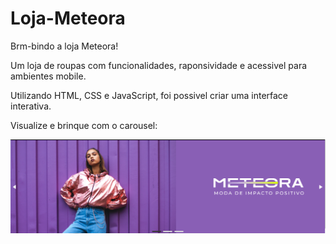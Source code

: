 # Loja-Meteora

Brm-bindo a loja Meteora! 

Um loja de roupas com funcionalidades, raponsividade e acessivel para ambientes mobile. 

Utilizando HTML, CSS e JavaScript, foi possivel criar uma interface interativa. 

Visualize e brinque com o carousel:

<img src="pag1-meteora.png" alt="part1" width='900px' height='150px'>
